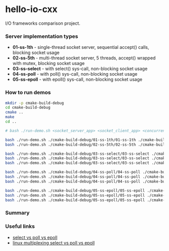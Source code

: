 # hello-io-cxx

I/O frameworks comparison project.

### Server implementation types

* **01-ss-1th** - single-thread socket server, sequential accept() calls, blocking socket usage
* **02-ss-5th** - multi-thread socket server, 5 threads, accept() wrapped with mutex, blocking socket usage
* **03-ss-select** - with select() sys-call, non-blocking socket usage
* **04-ss-poll** - with poll() sys-call, non-blocking socket usage
* **05-ss-epoll** - with epoll() sys-call, non-blocking socket usage

### How to run demos

```bash
mkdir -p cmake-build-debug
cd cmake-build-debug
cmake ..
make
cd ..

# bash ./run-demo.sh <socket_server_app> <socket_client_app> <concurrency>

bash ./run-demo.sh ./cmake-build-debug/01-ss-1th/01-ss-1th ./cmake-build-debug/client/client 10000
bash ./run-demo.sh ./cmake-build-debug/02-ss-5th/02-ss-5th ./cmake-build-debug/client/client 10000

bash ./run-demo.sh ./cmake-build-debug/03-ss-select/03-ss-select ./cmake-build-debug/client/client 10000
bash ./run-demo.sh ./cmake-build-debug/03-ss-select/03-ss-select ./cmake-build-debug/client/client 20000
bash ./run-demo.sh ./cmake-build-debug/03-ss-select/03-ss-select ./cmake-build-debug/client/client 100000

bash ./run-demo.sh ./cmake-build-debug/04-ss-poll/04-ss-poll ./cmake-build-debug/client/client 10000
bash ./run-demo.sh ./cmake-build-debug/04-ss-poll/04-ss-poll ./cmake-build-debug/client/client 20000
bash ./run-demo.sh ./cmake-build-debug/04-ss-poll/04-ss-poll ./cmake-build-debug/client/client 100000

bash ./run-demo.sh ./cmake-build-debug/05-ss-epoll/05-ss-epoll ./cmake-build-debug/client/client 10000
bash ./run-demo.sh ./cmake-build-debug/05-ss-epoll/05-ss-epoll ./cmake-build-debug/client/client 20000
bash ./run-demo.sh ./cmake-build-debug/05-ss-epoll/05-ss-epoll ./cmake-build-debug/client/client 100000

```

### Summary


### Useful links

* [select vs poll vs epoll](https://habr.com/ru/company/infopulse/blog/415259/)
* [linux multiplexing select vs poll vs epoll](https://devarea.com/linux-io-multiplexing-select-vs-poll-vs-epoll/#.YJ8nOnX7RKs)
